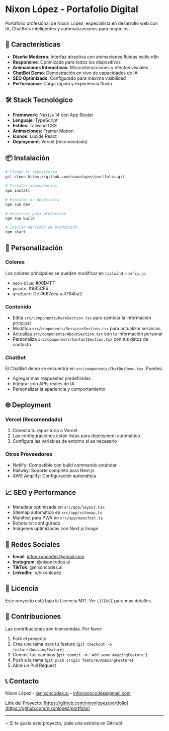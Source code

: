 # Nixon López - Portafolio Digital

Portafolio profesional de Nixon López, especialista en desarrollo web con IA, ChatBots inteligentes y automatizaciones para negocios.

## 🚀 Características

- **Diseño Moderno**: Interfaz atractiva con animaciones fluidas estilo n8n
- **Responsive**: Optimizado para todos los dispositivos
- **Animaciones Interactivas**: Microinteracciones y efectos visuales
- **ChatBot Demo**: Demostración en vivo de capacidades de IA
- **SEO Optimizado**: Configurado para máxima visibilidad
- **Performance**: Carga rápida y experiencia fluida

## 🛠️ Stack Tecnológico

- **Framework**: Next.js 14 con App Router
- **Lenguaje**: TypeScript
- **Estilos**: Tailwind CSS
- **Animaciones**: Framer Motion
- **Iconos**: Lucide React
- **Deployment**: Vercel (recomendado)

## 📦 Instalación

```bash
# Clonar el repositorio
git clone https://github.com/nixonlopez/portfolio.git

# Instalar dependencias
npm install

# Ejecutar en desarrollo
npm run dev

# Construir para producción
npm run build

# Iniciar servidor de producción
npm start
```

## 🎨 Personalización

### Colores
Los colores principales se pueden modificar en `tailwind.config.js`:
- `neon-blue`: #00D4FF
- `purple`: #8B5CF6
- `gradient`: De #667eea a #764ba2

### Contenido
- Edita `src/components/HeroSection.tsx` para cambiar la información principal
- Modifica `src/components/ServicesSection.tsx` para actualizar servicios
- Actualiza `src/components/AboutSection.tsx` con tu información personal
- Personaliza `src/components/ContactSection.tsx` con tus datos de contacto

### ChatBot
El ChatBot demo se encuentra en `src/components/ChatBotDemo.tsx`. Puedes:
- Agregar más respuestas predefinidas
- Integrar con APIs reales de IA
- Personalizar la apariencia y comportamiento

## 🌐 Deployment

### Vercel (Recomendado)
1. Conecta tu repositorio a Vercel
2. Las configuraciones están listas para deployment automático
3. Configura las variables de entorno si es necesario

### Otros Proveedores
- Netlify: Compatible con build commands estándar
- Railway: Soporte completo para Next.js
- AWS Amplify: Configuración automática

## 📈 SEO y Performance

- Metadata optimizada en `src/app/layout.tsx`
- Sitemap automático en `src/app/sitemap.ts`
- Manifest para PWA en `src/app/manifest.ts`
- Robots.txt configurado
- Imágenes optimizadas con Next.js Image

## 📱 Redes Sociales

- **Email**: infonixoncodes@gmail.com
- **Instagram**: @nixoncodes.ai
- **TikTok**: @nixoncodes.ai
- **LinkedIn**: in/nixonlopez

## 📄 Licencia

Este proyecto está bajo la Licencia MIT. Ver `LICENSE` para más detalles.

## 🤝 Contribuciones

Las contribuciones son bienvenidas. Por favor:
1. Fork el proyecto
2. Crea una rama para tu feature (`git checkout -b feature/AmazingFeature`)
3. Commit tus cambios (`git commit -m 'Add some AmazingFeature'`)
4. Push a la rama (`git push origin feature/AmazingFeature`)
5. Abre un Pull Request

## 📞 Contacto

Nixon López - [@nixoncodes.ai](https://instagram.com/nixoncodes.ai) - infonixoncodes@gmail.com

Link del Proyecto: [https://github.com/nixonlopez/portfolio](https://github.com/nixonlopez/portfolio)

---

⭐ Si te gusta este proyecto, ¡dale una estrella en GitHub!
